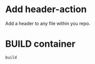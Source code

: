 <!-- SUPER SECRET CONFIDENTIAL -->
<!-- [2023] - [Infinity and Boyond] ACME CO -->
<!-- All Rights Reserved. -->
<!-- NOTICE: This is super secret info that -->
<!-- must be protected at all costs. -->

# Add header-action
Add a header to any file within you repo.


# BUILD container
```bash
build
```